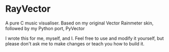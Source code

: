 # RayVector
A pure C music visualiser. Based on my original Vector Rainmeter skin, followed by my Python port, PyVector

I wrote this for me, myself, and I. Feel free to use and modify it yourself, but please don't ask me to make changes or teach you how to build it.
